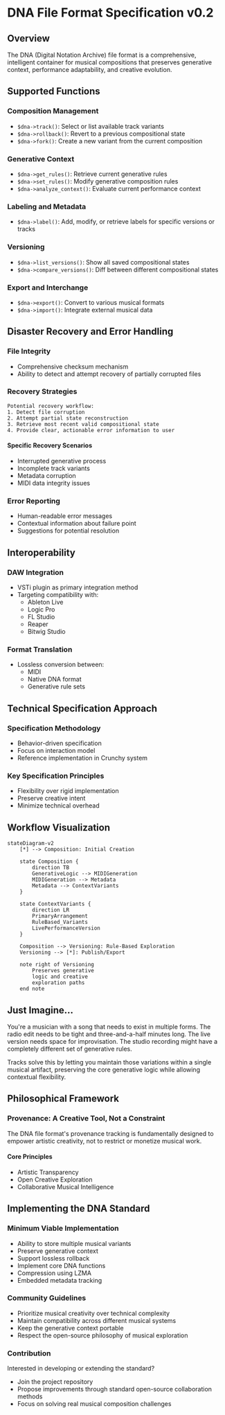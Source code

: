 # DNA File Format Specification v0.2

## Overview
The DNA (Digital Notation Archive) file format is a comprehensive, intelligent container for musical compositions that preserves generative context, performance adaptability, and creative evolution.

## Supported Functions

### Composition Management
- `$dna->track()`: Select or list available track variants
- `$dna->rollback()`: Revert to a previous compositional state
- `$dna->fork()`: Create a new variant from the current composition

### Generative Context
- `$dna->get_rules()`: Retrieve current generative rules
- `$dna->set_rules()`: Modify generative composition rules
- `$dna->analyze_context()`: Evaluate current performance context

### Labeling and Metadata
- `$dna->label()`: Add, modify, or retrieve labels for specific versions or tracks

### Versioning
- `$dna->list_versions()`: Show all saved compositional states
- `$dna->compare_versions()`: Diff between different compositional states

### Export and Interchange
- `$dna->export()`: Convert to various musical formats
- `$dna->import()`: Integrate external musical data

## Disaster Recovery and Error Handling

### File Integrity
- Comprehensive checksum mechanism
- Ability to detect and attempt recovery of partially corrupted files

### Recovery Strategies
```
Potential recovery workflow:
1. Detect file corruption
2. Attempt partial state reconstruction
3. Retrieve most recent valid compositional state
4. Provide clear, actionable error information to user
```

#### Specific Recovery Scenarios
- Interrupted generative process
- Incomplete track variants
- Metadata corruption
- MIDI data integrity issues

### Error Reporting
- Human-readable error messages
- Contextual information about failure point
- Suggestions for potential resolution

## Interoperability

### DAW Integration
- VSTi plugin as primary integration method
- Targeting compatibility with:
  - Ableton Live
  - Logic Pro
  - FL Studio
  - Reaper
  - Bitwig Studio

### Format Translation
- Lossless conversion between:
  - MIDI
  - Native DNA format
  - Generative rule sets

## Technical Specification Approach

### Specification Methodology
- Behavior-driven specification
- Focus on interaction model
- Reference implementation in Crunchy system

### Key Specification Principles
- Flexibility over rigid implementation
- Preserve creative intent
- Minimize technical overhead

## Workflow Visualization

```mermaid
stateDiagram-v2
    [*] --> Composition: Initial Creation
    
    state Composition {
        direction TB
        GenerativeLogic --> MIDIGeneration
        MIDIGeneration --> Metadata
        Metadata --> ContextVariants
    }
    
    state ContextVariants {
        direction LR
        PrimaryArrangement
        RuleBased_Variants
        LivePerformanceVersion
    }
    
    Composition --> Versioning: Rule-Based Exploration
    Versioning --> [*]: Publish/Export
    
    note right of Versioning
        Preserves generative 
        logic and creative 
        exploration paths
    end note
```

## Just Imagine...

You're a musician with a song that needs to exist in multiple forms. The radio edit needs to be tight and three-and-a-half minutes long. The live version needs space for improvisation. The studio recording might have a completely different set of generative rules.

Tracks solve this by letting you maintain those variations within a single musical artifact, preserving the core generative logic while allowing contextual flexibility.

## Philosophical Framework

### Provenance: A Creative Tool, Not a Constraint

The DNA file format's provenance tracking is fundamentally designed to empower artistic creativity, not to restrict or monetize musical work.

#### Core Principles
- Artistic Transparency
- Open Creative Exploration
- Collaborative Musical Intelligence

## Implementing the DNA Standard

### Minimum Viable Implementation
- Ability to store multiple musical variants
- Preserve generative context
- Support lossless rollback
- Implement core DNA functions
- Compression using LZMA
- Embedded metadata tracking

### Community Guidelines
- Prioritize musical creativity over technical complexity
- Maintain compatibility across different musical systems
- Keep the generative context portable
- Respect the open-source philosophy of musical exploration

### Contribution
Interested in developing or extending the standard? 
- Join the project repository
- Propose improvements through standard open-source collaboration methods
- Focus on solving real musical composition challenges
